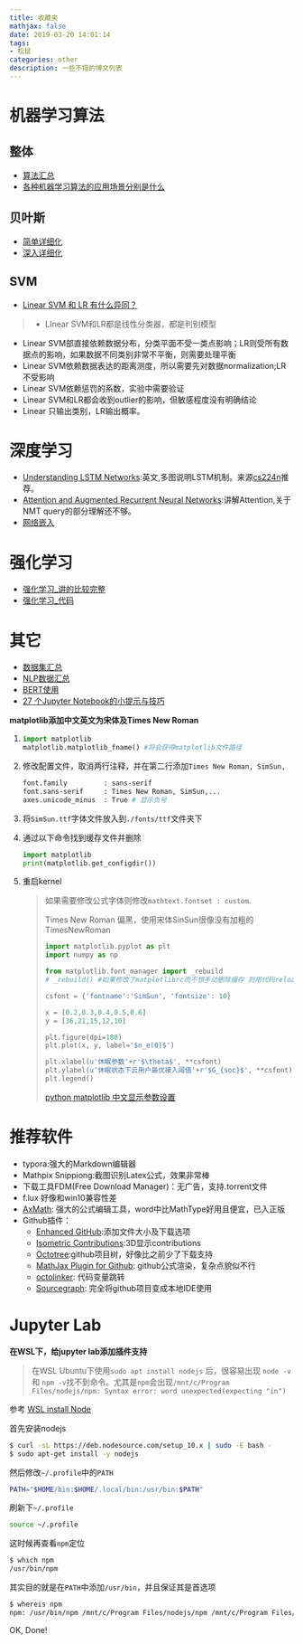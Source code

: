 ```yaml
---
title: 收藏夹
mathjax: false
date: 2019-03-20 14:01:14
tags: 
- 松鼠
categories: other
description: 一些不错的博文列表
---
```


# 机器学习算法
## 整体
- [算法汇总](https://zhuanlan.zhihu.com/p/32877396)
- [各种机器学习算法的应用场景分别是什么](https://www.zhihu.com/question/26726794)

## 贝叶斯
- [简单详细化](https://ocw.mit.edu/courses/mathematics/18-05-introduction-to-probability-and-statistics-spring-2014/readings/MIT18_05S14_Reading11.pdf)
- [深入详细化](http://mindhacks.cn/2008/09/21/the-magical-bayesian-method/?tdsourcetag=s_pctim_aiomsg)

## SVM
- [Linear SVM 和 LR 有什么异同？](https://www.zhihu.com/question/26768865)
> - LInear SVM和LR都是线性分类器，都是判别模型
- Linear SVM部直接依赖数据分布，分类平面不受一类点影响；LR则受所有数据点的影响，如果数据不同类别非常不平衡，则需要处理平衡
- Linear SVM依赖数据表达的距离测度，所以需要先对数据normalization;LR不受影响
- Linear SVM依赖惩罚的系数，实验中需要验证
- Linear SVM和LR都会收到outlier的影响，但敏感程度没有明确结论
- Linear 只输出类别，LR输出概率。

# 深度学习
- [Understanding LSTM Networks](http://colah.github.io/posts/2015-08-Understanding-LSTMs/):英文,多图说明LSTM机制。来源[cs224n](https://web.stanford.edu/class/archive/cs/cs224n/cs224n.1184/syllabus.html)推荐。
- [Attention and Augmented Recurrent Neural Networks](https://distill.pub/2016/augmented-rnns/#attentional-interfaces):讲解Attention,关于NMT query的部分理解还不够。
- [网络嵌入](<https://www.jiqizhixin.com/articles/2018-08-14-10>)

# 强化学习
- [强化学习_讲的比较完整](https://www.intel.ai/demystifying-deep-reinforcement-learning/)
- [强化学习_代码](https://github.com/yenchenlin/DeepLearningFlappyBird/blob/master/deep_q_network.py)


# 其它
- [数据集汇总](https://github.com/awesomedata/awesome-public-datasets#naturallanguage)
- [NLP数据汇总](https://github.com/niderhoff/nlp-datasets)
- [BERT使用](https://zhuanlan.zhihu.com/p/61671334)
- [27 个Jupyter Notebook的小提示与技巧](http://liuchengxu.org/pelican-blog/jupyter-notebook-tips.html)



**matplotlib添加中文英文为宋体及Times New Roman**

1. ```python
   import matplotlib
   matplotlib.matplotlib_fname() #将会获得matplotlib文件路径
   ```

2. 修改配置文件，取消两行注释，并在第二行添加`Times New Roman, SimSun,`

   ```bash
   font.family         : sans-serif
   font.sans-serif     : Times New Roman, SimSun,...
   axes.unicode_minus  : True # 显示负号
   ```

3. 将`SimSun.ttf`字体文件放入到`./fonts/ttf`文件夹下

4. 通过以下命令找到缓存文件并删除

   ```python
   import matplotlib
   print(matplotlib.get_configdir())
   ```

   

5. 重启kernel

   > 如果需要修改公式字体则修改`mathtext.fontset : custom`.
   >
   > Times New Roman 偏黑，使用宋体SinSun很像没有加粗的TimesNewRoman
   >
   > ```python
   > import matplotlib.pyplot as plt
   > import numpy as np
   > 
   > from matplotlib.font_manager import _rebuild
   > # _rebuild() #如果修改了matplotlibrc而不想手动删除缓存 则用代码reload一下
   > 
   > csfont = {'fontname':'SimSun', 'fontsize': 10}
   > 
   > x = [0.2,0.3,0.4,0.5,0.6]
   > y = [36,21,15,12,10]
   > 
   > plt.figure(dpi=180)
   > plt.plot(x, y, label='$n_e(0)$')
   > 
   > plt.xlabel(u'休眠参数'+r'$\theta$', **csfont)
   > plt.ylabel(u'休眠状态下云用户最优接入阈值'+r'$G_{soc}$', **csfont)
   > plt.legend()
   > ```
   >
   > [python matplotlib 中文显示参数设置](<https://segmentfault.com/a/1190000005144275#articleHeader3>)

# 推荐软件

- typora:强大的Markdown编辑器
- Mathpix Snippiong:截图识别Latex公式，效果非常棒
- 下载工具FDM(Free Download Manager)：无广告，支持.torrent文件
- f.lux 好像和win10兼容性差
- [AxMath](<http://www.amyxun.com/>): 强大的公式编辑工具，word中比MathType好用且便宜，已入正版
- Github插件：
  - [Enhanced GitHub](<https://chrome.google.com/webstore/detail/enhanced-github/anlikcnbgdeidpacdbdljnabclhahhmd?utm_source=chrome-ntp-icon>):添加文件大小及下载选项
  - [Isometric Contributions](<https://chrome.google.com/webstore/detail/isometric-contributions/mjoedlfflcchnleknnceiplgaeoegien?utm_source=chrome-ntp-icon>):3D显示contributions 
  - [Octotree](<https://chrome.google.com/webstore/detail/octotree/bkhaagjahfmjljalopjnoealnfndnagc?utm_source=chrome-ntp-icon>):github项目树，好像比之前少了下载支持
  - [MathJax Plugin for Github](<https://chrome.google.com/webstore/detail/mathjax-plugin-for-github/ioemnmodlmafdkllaclgeombjnmnbima>): github公式渲染，复杂点貌似不行
  - [octolinker](<https://octolinker.now.sh/>): 代码变量跳转
  - [Sourcegraph](<https://chrome.google.com/webstore/detail/sourcegraph/dgjhfomjieaadpoljlnidmbgkdffpack>): 完全将github项目变成本地IDE使用



# Jupyter Lab

**在WSL下，给jupyter lab添加插件支持**

> 在WSL Ubuntu下使用`sudo apt install nodejs` 后，很容易出现 `node -v` 和 `npm -v`找不到命令。尤其是`npm`会出现`/mnt/c/Program Files/nodejs/npm: Syntax error: word unexpected(expecting "in")`

参考 [WSL install Node](<https://github.com/microsoft/WSL/issues/1512>) 

首先安装nodejs

``` bash
$ curl -sL https://deb.nodesource.com/setup_10.x | sudo -E bash -
$ sudo apt-get install -y nodejs
```

然后修改`~/.profile`中的`PATH`

``` bash
PATH="$HOME/bin:$HOME/.local/bin:/usr/bin:$PATH"
```

刷新下`~/.profile`

``` bash
source ~/.profile
```

这时候再查看`npm`定位

``` bash
$ which npm
/usr/bin/npm
```
其实目的就是在`PATH`中添加`/usr/bin`，并且保证其是首选项

``` bash
$ whereis npm
npm: /usr/bin/npm /mnt/c/Program Files/nodejs/npm /mnt/c/Program Files/nodejs/npm.cmd
```

OK, Done!